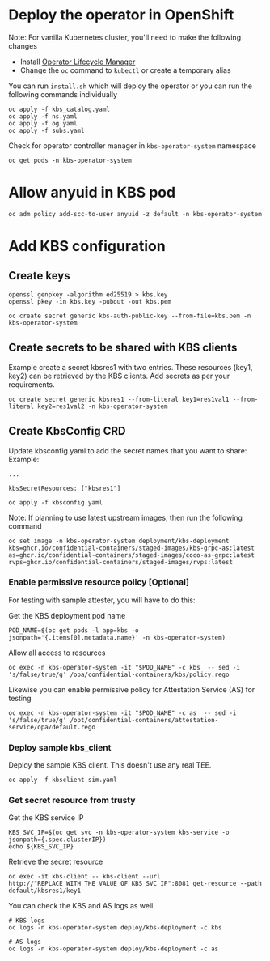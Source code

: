 # Deploy the operator in OpenShift

Note: For vanilla Kubernetes cluster, you'll need to make
the following changes

- Install [Operator Lifecycle Manager](https://operatorhub.io/how-to-install-an-operator)
- Change the `oc` command to `kubectl` or create a temporary alias

You can run `install.sh` which will deploy the operator
or you can run the following commands individually

```
oc apply -f kbs_catalog.yaml
oc apply -f ns.yaml
oc apply -f og.yaml
oc apply -f subs.yaml
```

Check for operator controller manager in `kbs-operator-system` namespace

```
oc get pods -n kbs-operator-system
```

# Allow anyuid in KBS pod

```
oc adm policy add-scc-to-user anyuid -z default -n kbs-operator-system
```

# Add KBS configuration

## Create keys

```
openssl genpkey -algorithm ed25519 > kbs.key
openssl pkey -in kbs.key -pubout -out kbs.pem

oc create secret generic kbs-auth-public-key --from-file=kbs.pem -n kbs-operator-system
```
## Create secrets to be shared with KBS clients

Example create a secret kbsres1 with two entries. These resources (key1, key2) can be retrieved
by the KBS clients. Add secrets as per your requirements.

```
oc create secret generic kbsres1 --from-literal key1=res1val1 --from-literal key2=res1val2 -n kbs-operator-system
```

## Create KbsConfig CRD

Update kbsconfig.yaml to add the secret names that you want to share:
Example:
```
...

kbsSecretResources: ["kbsres1"]
```

```
oc apply -f kbsconfig.yaml
```


Note: If planning to use latest upstream images, then run the following command
```
oc set image -n kbs-operator-system deployment/kbs-deployment kbs=ghcr.io/confidential-containers/staged-images/kbs-grpc-as:latest as=ghcr.io/confidential-containers/staged-images/coco-as-grpc:latest rvps=ghcr.io/confidential-containers/staged-images/rvps:latest
```

### Enable permissive resource policy [Optional]

For testing with sample attester, you will have to do this:

Get the KBS deployment pod name
```
POD_NAME=$(oc get pods -l app=kbs -o jsonpath='{.items[0].metadata.name}' -n kbs-operator-system)
```

Allow all access to resources
```
oc exec -n kbs-operator-system -it "$POD_NAME" -c kbs  -- sed -i 's/false/true/g' /opa/confidential-containers/kbs/policy.rego
```

Likewise you can enable permissive policy for Attestation Service (AS) for testing
```
oc exec -n kbs-operator-system -it "$POD_NAME" -c as  -- sed -i 's/false/true/g' /opt/confidential-containers/attestation-service/opa/default.rego
```

### Deploy sample kbs_client

Deploy the sample KBS client. This doesn't use any real TEE.

```
oc apply -f kbsclient-sim.yaml

```

### Get secret resource from trusty

Get the KBS service IP
```
KBS_SVC_IP=$(oc get svc -n kbs-operator-system kbs-service -o jsonpath={.spec.clusterIP})
echo ${KBS_SVC_IP}
```

Retrieve the secret resource
```
oc exec -it kbs-client -- kbs-client --url http://"REPLACE_WITH_THE_VALUE_OF_KBS_SVC_IP":8081 get-resource --path default/kbsres1/key1
```

You can check the KBS and AS logs as well

```
# KBS logs
oc logs -n kbs-operator-system deploy/kbs-deployment -c kbs

# AS logs
oc logs -n kbs-operator-system deploy/kbs-deployment -c as
```


